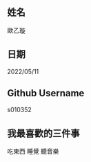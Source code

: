 姓名
----
歐乙璇

日期
----
2022/05/11

Github Username
---------------
s010352

我最喜歡的三件事
---------------
吃東西 睡覺 聽音樂